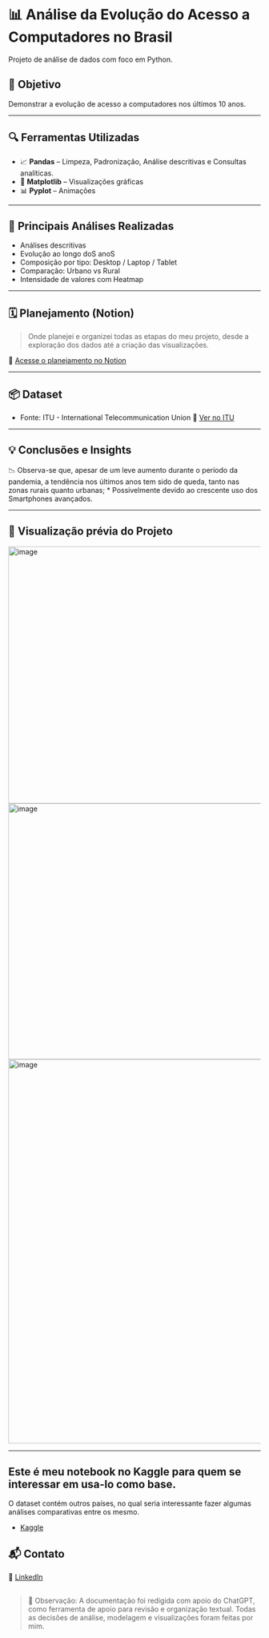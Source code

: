 # 📊 Análise da Evolução do Acesso a Computadores no Brasil

Projeto de análise de dados com foco em Python. 

## 🧠 Objetivo

Demonstrar a evolução de acesso a computadores nos últimos 10 anos.

---

## 🔍 Ferramentas Utilizadas

* 📈 **Pandas** – Limpeza, Padronização, Análise descritivas e Consultas analíticas. 
* 📀 **Matplotlib** – Visualizações gráficas
* 📊 **Pyplot** – Animações

---

## 📌 Principais Análises Realizadas

* Análises descritivas
* Evolução ao longo doS anoS
* Composição por tipo: Desktop / Laptop / Tablet
* Comparação: Urbano vs Rural
* Intensidade de valores com Heatmap

---

## 🗓️ Planejamento (Notion)

> Onde planejei e organizei todas as etapas do meu projeto, desde a exploração dos dados até a criação das visualizações.

🔗 [Acesse o planejamento no Notion](https://www.notion.so/An-lise-de-casas-com-computadores-Brasil-241e462db0f9806fb98cf9e27b05b76f?source=copy_link) 

---

## 📦 Dataset

* Fonte: ITU - International Telecommunication Union
  🔗 [Ver no ITU]([https://www.kaggle.com/datasets/vivek468/superstore-dataset-final](https://datahub.itu.int/data/?e=BRA&c=701&i=100106&v=))

---

## 💡 Conclusões e Insights

📉 Observa-se que, apesar de um leve aumento durante o período da pandemia, a tendência nos últimos anos tem sido de queda, tanto nas zonas rurais quanto urbanas; 
    * Possivelmente devido ao crescente uso dos Smartphones avançados.

---

## 🚀 Visualização prévia do Projeto

<img width="621" height="513" alt="image" src="https://github.com/user-attachments/assets/ffd31ad9-054b-4afd-af63-480a75789543" />


<img width="753" height="511" alt="image" src="https://github.com/user-attachments/assets/35aff278-65df-46ee-9911-463d3f1adc13" />

<img width="905" height="767" alt="image" src="https://github.com/user-attachments/assets/62bc9a92-f55e-4d3b-9830-e0e0349d55d0" />

---

## Este é meu notebook no Kaggle para quem se interessar em usa-lo como base.
O dataset contém outros países, no qual seria interessante fazer algumas análises comparativas entre os mesmo.
* [Kaggle](https://www.kaggle.com/code/sabrinaroses/brazil-computer-acess-by-type)

## 📬 Contato

💼 [LinkedIn](https://www.linkedin.com/in/sabrinaroses/)

##

> 📌 Observação: A documentação foi redigida com apoio do ChatGPT, como ferramenta de apoio para revisão e organização textual. Todas as decisões de análise, modelagem e visualizações foram feitas por mim.

